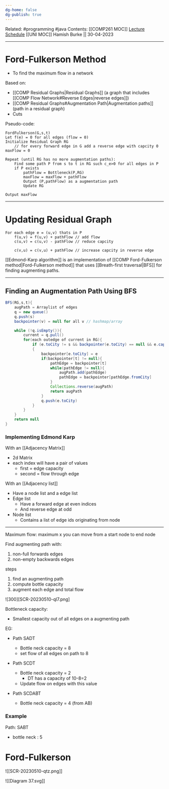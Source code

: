 ```yaml
---
dg-home: false
dg-publish: true
---
```

Related: #programming #java 
Contents: [[COMP261 MOC]]
[Lecture Schedule](https://ecs.wgtn.ac.nz/Courses/COMP261_2023T1/LectureSchedule)
[[UNI MOC]]
Hamish Burke || 30-04-2023
***

# Ford-Fulkerson Method

- To find the maximum flow in a network

Based on:
- [[COMP Residual Graphs\|Residual Graphs]] (a graph that includes [[COMP Flow Network#Reverse Edges\|reverse edges]])
- [[COMP Residual Graphs#Augmentation Path\|Augmentation paths]] (path in a residual graph)
- Cuts




Pseudo-code:

```
FordFulkerson(G,s,t)
Let f(e) = 0 for all edges (flow = 0)
Initialize Residual Graph RG 
	// for every forward edge in G add a reverse edge with capcity 0
maxFlow = 0

Repeat (until RG has no more augmentation paths):
	Find some path P from s to t in RG such c_e>0 for all edges in P
	if P exists
		pathFlow = Bottleneck(P,RG)
		maxFlow = maxFlow + pathFlow
		Output (P,pathFlow) as a augmentation path
		Update RG

Output maxFlow
```

***

# Updating Residual Graph

```
For each edge e = (u,v) thats in P
	f(u,v) = f(u,v) + pathFlow // add flow
	c(u,v) = c(u,v) - pathFlow // reduce capcity

	c(v,u) = c(v,u) + pathFlow // increase capcity in reverse edge
```

[[Edmond-Karp algorithm]] is an implementation of [[COMP Ford-Fulkerson method\|Ford-Fulkerson method]] that uses [[Breath-first traversal\|BFS]] for finding augmenting paths.


***

## Finding an Augmentation Path Using BFS

```java
BFS(RG,s,t){
	augPath = Arraylist of edges
	q = new queue()
	q.push(s)
	backpointer(v) = null for all v // hashmap/array

	while (!q.isEmpty()){
		current = q.pull()
		for(each outedge of current in RG){
			if (e.toCity != s && backpointer(e.toCity) == null && e.cap != 0)
			{
				backpointer[e.toCity] = e
				if(backpointer[t] != null){
					pathEdge = backpointer[t]
					while(pathEdge != null){
						augPath.add(pathEdge)
						pathEdge = backpointer[pathEdge.fromCity]
					}
					Collections.reverse(augPath)
					return augPath
				}
				q.push(e.toCity)
			}
		}	
	}
	return null
}
```

### Implementing Edmond Karp

With an [[Adjacency Matrix]]
- 2d Matrix
- each index will have a pair of values
	- first = edge capacity
	- second = flow through edge

With an [[Adjacency list]] 
- Have a node list and a edge list
- Edge list
	- Have a forward edge at even indices
	- And reverse edge at odd
- Node list
	- Contains a list of edge ids originating from node






***

Maximum flow: maximum x you can move from a start node to end node

Find augmenting path with:
1. non-full forwards edges
2. non-empty backwards edges

steps
1. find an augmenting path
2. compute bottle capacity
3. augment each edge and total flow

![300][SCR-20230510-ql7.png]

Bottleneck capacity:
- Smallest capacity out of all edges on a augmenting path


EG:
- Path SADT
	- Bottle neck capacity = 8
	- set flow of all edges on path to 8

- Path SCDT
	- Bottle neck capacity = 2
		- DT has a capacity of 10-8=2
	- Update flow on edges with this value

- Path SCDABT
	- Bottle neck capacity = 4 (from AB)

### Example

Path: SABT
- bottle neck : 5

# Ford-Fulkerson

![[SCR-20230510-qtz.png]]

![[Diagram 37.svg]]